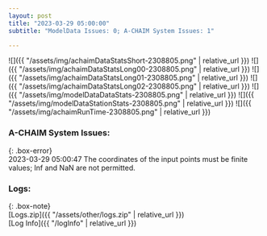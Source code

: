 ```yaml
---
layout: post
title: "2023-03-29 05:00:00"
subtitle: "ModelData Issues: 0; A-CHAIM System Issues: 1"

---
```


![]({{ "/assets/img/achaimDataStatsShort-2308805.png" | relative_url }})
![]({{ "/assets/img/achaimDataStatsLong00-2308805.png" | relative_url }})
![]({{ "/assets/img/achaimDataStatsLong01-2308805.png" | relative_url }})
![]({{ "/assets/img/achaimDataStatsLong02-2308805.png" | relative_url }})
![]({{ "/assets/img/modelDataDataStats-2308805.png" | relative_url }})
![]({{ "/assets/img/modelDataStationStats-2308805.png" | relative_url }})
![]({{ "/assets/img/achaimRunTime-2308805.png" | relative_url }})



### A-CHAIM System Issues:  
  
{: .box-error}  
2023-03-29 05:00:47 The coordinates of the input points must be finite values; Inf and NaN are not permitted.  

### Logs:  
  
{: .box-note}  
[Logs.zip]({{ "/assets/other/logs.zip" | relative_url }})  
[Log Info]({{ "/logInfo" | relative_url }})  
